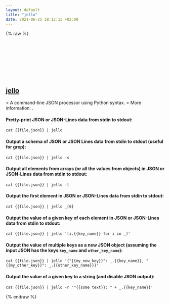 ```yaml
---
layout: default
title: "jello"
date: 2021-06-25 18:12:13 +02:00
---
```

{% raw %}
<h2 id="jello">
  <a href="/en/common/jello.html">jello</a> <a href="#jello"><svg class="icon">
    <use href="/assets/images/unicode_sprite.svg#link" />
  </svg></a>
</h2>
> A command-line JSON processor using Python syntax.
> More information: <https://github.com/kellyjonbrazil/jello>.

#### Pretty-print JSON or JSON-Lines data from stdin to stdout:
```shell
cat {{file.json}} | jello
```
#### Output a schema of JSON or JSON Lines data from stdin to stdout (useful for grep):
```shell
cat {{file.json}} | jello -s
```
#### Output all elements from arrays (or all the values from objects) in JSON or JSON-Lines data from stdin to stdout:
```shell
cat {{file.json}} | jello -l
```
#### Output the first element in JSON or JSON-Lines data from stdin to stdout:
```shell
cat {{file.json}} | jello _[0]
```
#### Output the value of a given key of each element in JSON or JSON-Lines data from stdin to stdout:
```shell
cat {{file.json}} | jello '[i.{{key_name}} for i in _]'
```
#### Output the value of multiple keys as a new JSON object (assuming the input JSON has the keys `key_name` and `other_key_name`):
```shell
cat {{file.json}} | jello '{"{{my_new_key}}": _.{{key_name}}, "{{my_other_key}}": _.{{other_key_name}}}'
```
#### Output the value of a given key to a string (and disable JSON output):
```shell
cat {{file.json}} | jello -r '"{{some text}}: " + _.{{key_name}}'
```
{% endraw %}